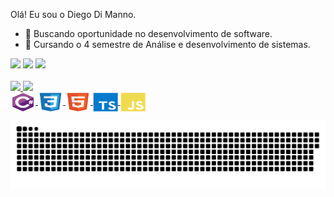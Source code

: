 Olá! Eu sou o Diego Di Manno.

- 🔭 Buscando oportunidade no desenvolvimento de software.
- 🌱 Cursando o 4 semestre de Análise e desenvolvimento de sistemas.

<div> 
 <a href="https://www.linkedin.com/in/diego-dimanno-silva-98773415a/" target="_blank"><img src="https://img.shields.io/badge/-LinkedIn-%230077B5?style=for-the-badge&logo=linkedin&logoColor=white" target="_blank"></a> 
  <a href="https://instagram.com/diegodimanno" target="_blank"><img src="https://img.shields.io/badge/-Instagram-%23E4405F?style=for-the-badge&logo=instagram&logoColor=white" target="_blank"></a>
  <a href = "mailto:diegodimannosilva@gmail.com"><img src="https://img.shields.io/badge/-Gmail-%23333?style=for-the-badge&logo=gmail&logoColor=white" target="_blank"></a> 
</div><br>



 <div>
  <a href="https://github.com/diegodimanno">
  <img height="180em" src="https://github-readme-stats.vercel.app/api?username=diegodimanno&show_icons=true&theme=dracula&include_all_commits=true&count_private=true"/>
  <img height="180em" src="https://github-readme-stats.vercel.app/api/top-langs/?username=diegodimanno&layout=compact&langs_count=7&theme=dracula"/>
</div>
  
  <div>
    <img align="center" alt="Rafa-Csharp" height="30" width="40" src="https://raw.githubusercontent.com/devicons/devicon/master/icons/csharp/csharp-original.svg">
    <img align="center" alt="Rafa-CSS" height="30" width="40" src="https://raw.githubusercontent.com/devicons/devicon/master/icons/css3/css3-original.svg">
    <img align="center" alt="Rafa-HTML" height="30" width="40" src="https://raw.githubusercontent.com/devicons/devicon/master/icons/html5/html5-original.svg">
    <img align="center" alt="Rafa-Ts" height="30" width="40" src="https://raw.githubusercontent.com/devicons/devicon/master/icons/typescript/typescript-plain.svg">
    <img align="center" alt="Rafa-Js" height="30" width="40" src="https://raw.githubusercontent.com/devicons/devicon/master/icons/javascript/javascript-plain.svg">
  </div>
 <div>
  
  ![Snake animation](https://github.com/diegodimanno/diegodimanno/blob/output/github-contribution-grid-snake.svg)
  
 </div>

